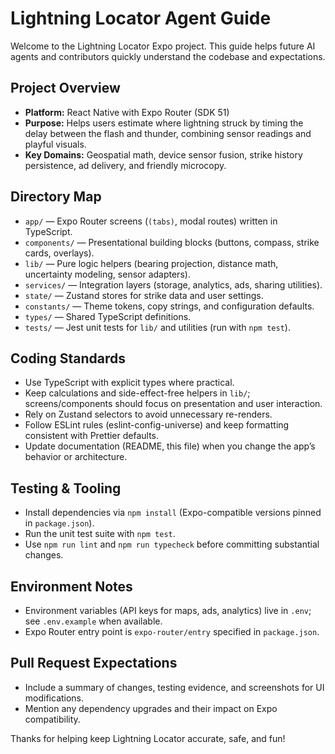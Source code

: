 # Lightning Locator Agent Guide

Welcome to the Lightning Locator Expo project. This guide helps future AI agents and contributors quickly understand the codebase and expectations.

## Project Overview
- **Platform:** React Native with Expo Router (SDK 51)
- **Purpose:** Helps users estimate where lightning struck by timing the delay between the flash and thunder, combining sensor readings and playful visuals.
- **Key Domains:** Geospatial math, device sensor fusion, strike history persistence, ad delivery, and friendly microcopy.

## Directory Map
- `app/` — Expo Router screens (`(tabs)`, modal routes) written in TypeScript.
- `components/` — Presentational building blocks (buttons, compass, strike cards, overlays).
- `lib/` — Pure logic helpers (bearing projection, distance math, uncertainty modeling, sensor adapters).
- `services/` — Integration layers (storage, analytics, ads, sharing utilities).
- `state/` — Zustand stores for strike data and user settings.
- `constants/` — Theme tokens, copy strings, and configuration defaults.
- `types/` — Shared TypeScript definitions.
- `tests/` — Jest unit tests for `lib/` and utilities (run with `npm test`).

## Coding Standards
- Use TypeScript with explicit types where practical.
- Keep calculations and side-effect-free helpers in `lib/`; screens/components should focus on presentation and user interaction.
- Rely on Zustand selectors to avoid unnecessary re-renders.
- Follow ESLint rules (eslint-config-universe) and keep formatting consistent with Prettier defaults.
- Update documentation (README, this file) when you change the app’s behavior or architecture.

## Testing & Tooling
- Install dependencies via `npm install` (Expo-compatible versions pinned in `package.json`).
- Run the unit test suite with `npm test`.
- Use `npm run lint` and `npm run typecheck` before committing substantial changes.

## Environment Notes
- Environment variables (API keys for maps, ads, analytics) live in `.env`; see `.env.example` when available.
- Expo Router entry point is `expo-router/entry` specified in `package.json`.

## Pull Request Expectations
- Include a summary of changes, testing evidence, and screenshots for UI modifications.
- Mention any dependency upgrades and their impact on Expo compatibility.

Thanks for helping keep Lightning Locator accurate, safe, and fun!
